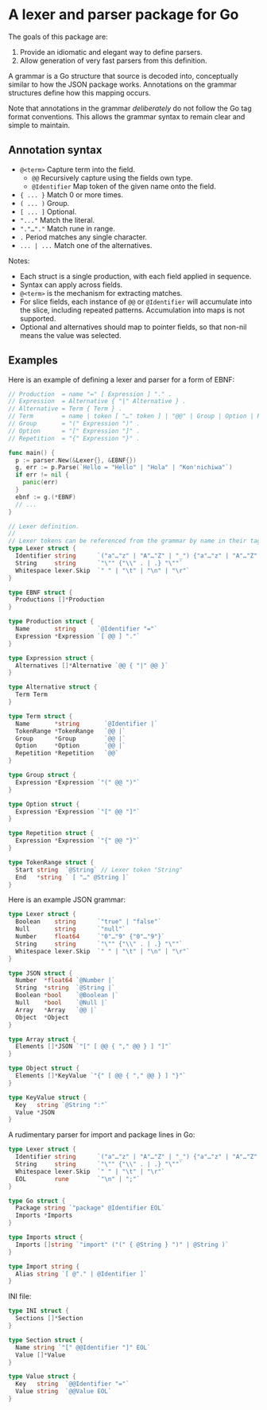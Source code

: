 # A lexer and parser package for Go

The goals of this package are:

1. Provide an idiomatic and elegant way to define parsers.
2. Allow generation of very fast parsers from this definition.

A grammar is a Go structure that source is decoded into, conceptually similar to how the
JSON package works. Annotations on the grammar structures define how this mapping occurs.

Note that annotations in the grammar *deliberately* do not follow the Go tag format conventions.
This allows the grammar syntax to remain clear and simple to maintain.

## Annotation syntax

- `@<term>` Capture term into the field.
  - `@@` Recursively capture using the fields own type.
  - `@Identifier` Map token of the given name onto the field.
- `{ ... }` Match 0 or more times.
- `( ... )` Group.
- `[ ... ]` Optional.
- `"..."` Match the literal.
- `"."…"."` Match rune in range.
- `.` Period matches any single character.
- `... | ...` Match one of the alternatives.

Notes:

- Each struct is a single production, with each field applied in sequence.
- Syntax can apply across fields.
- `@<term>` is the mechanism for extracting matches.
- For slice fields, each instance of `@@` or `@Identifier` will accumulate into the slice, including
repeated patterns. Accumulation into maps is not supported.
- Optional and alternatives should map to pointer fields, so that non-nil means the value was selected.

## Examples

Here is an example of defining a lexer and parser for a form of EBNF:

```go
// Production  = name "=" [ Expression ] "." .
// Expression  = Alternative { "|" Alternative } .
// Alternative = Term { Term } .
// Term        = name | token [ "…" token ] | "@@" | Group | Option | Repetition .
// Group       = "(" Expression ")" .
// Option      = "[" Expression "]" .
// Repetition  = "{" Expression "}" .

func main() {
  p := parser.New(&Lexer{}, &EBNF{})
  g, err := p.Parse(`Hello = "Hello" | "Hola" | "Kon'nichiwa"`)
  if err != nil {
    panic(err)
  }
  ebnf := g.(*EBNF)
  // ...
}

// Lexer definition.
//
// Lexer tokens can be referenced from the grammar by name in their tags.
type Lexer struct {
  Identifier string      `("a"…"z" | "A"…"Z" | "_") {"a"…"z" | "A"…"Z" | "0"…"9" | "_"}`
  String     string      `"\"" {"\\" . | .} "\""`
  Whitespace lexer.Skip  `" " | "\t" | "\n" | "\r"`
}

type EBNF struct {
  Productions []*Production
}

type Production struct {
  Name       string      `@Identifier "="`
  Expression *Expression `[ @@ ] "."`
}

type Expression struct {
  Alternatives []*Alternative `@@ { "|" @@ }`
}

type Alternative struct {
  Term Term
}

type Term struct {
  Name       *string       `@Identifier |`
  TokenRange *TokenRange   `@@ |`
  Group      *Group        `@@ |`
  Option     *Option       `@@ |`
  Repetition *Repetition   `@@`
}

type Group struct {
  Expression *Expression `"(" @@ ")"`
}

type Option struct {
  Expression *Expression `"[" @@ "]"`
}

type Repetition struct {
  Expression *Expression `"{" @@ "}"`
}

type TokenRange struct {
  Start string  `@String` // Lexer token "String"
  End   *string ` [ "…" @String ]`
}
```


Here is an example JSON grammar:

```go
type Lexer struct {
  Boolean    string      `"true" | "false"`
  Null       string      `"null"`
  Number     float64     `"0"…"9" {"0"…"9"}`
  String     string      `"\"" {"\\" . | .} "\""`
  Whitespace lexer.Skip  `" " | "\t" | "\n" | "\r"`
}

type JSON struct {
  Number  *float64 `@Number |`
  String  *string  `@String |`
  Boolean *bool    `@Boolean |`
  Null    *bool    `@Null |`
  Array   *Array   `@@ |`
  Object  *Object
}

type Array struct {
  Elements []*JSON `"[" [ @@ { "," @@ } ] "]"`
}

type Object struct {
  Elements []*KeyValue `"{" [ @@ { "," @@ } ] "}"`
}

type KeyValue struct {
  Key   string `@String ":"`
  Value *JSON
}
```

A rudimentary parser for import and package lines in Go:

```go
type Lexer struct {
  Identifier string      `("a"…"z" | "A"…"Z" | "_") {"a"…"z" | "A"…"Z" | "0"…"9" | "_"}`
  String     string      `"\"" {"\\" . | .} "\""`
  Whitespace lexer.Skip  `" " | "\t" | "\r"`
  EOL        rune        `"\n" | ";"`
}

type Go struct {
  Package string `"package" @Identifier EOL`
  Imports *Imports
}

type Imports struct {
  Imports []string `"import" ("(" { @String } ")" | @String )`
}

type Import string {
  Alias string `[ @"." | @Identifier ]`
}
```


INI file:

```go
type INI struct {
  Sections []*Section
}

type Section struct {
  Name string `"[" @@Identifier "]" EOL`
  Value []*Value
}

type Value struct {
  Key   string  `@@Identifier "="`
  Value string  `@@Value EOL`
}
```
